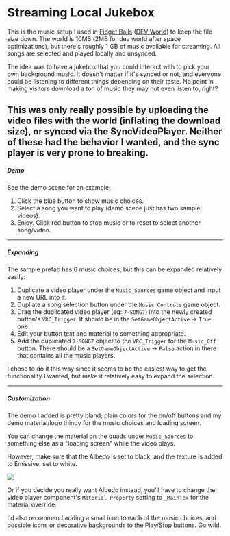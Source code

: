 # Streaming Local Jukebox
This is the music setup I used in [Fidget Balls](https://www.vrchat.net/launch?worldId=wrld_cd6a9712-1192-4b4c-b694-29590a920a13) ([DEV World](https://www.vrchat.net/launch?worldId=wrld_848408b0-eb4a-4969-87b9-39c27766b6ab)) to keep the file size down.  The world is 10MB (2MB for dev world after space optimizations), but there's roughly 1 GB of music available for streaming.  All songs are selected and played locally and unsynced.

The idea was to have a jukebox that you could interact with to pick your own background music.  It doesn't matter if it's synced or not, and everyone could be listening to different things depending on their taste.  No point in making visitors download a ton of music they may not even listen to, right?

This was only really possible by uploading the video files with the world (inflating the download size), or synced via the SyncVideoPlayer.  Neither of these had the behavior I wanted, and the sync player is very prone to breaking.
---
##### Demo
See the demo scene for an example:
1. Click the blue button to show music choices.
2. Select a song you want to play (demo scene just has two sample videos).
3. Enjoy.  Click red button to stop music or to reset to select another song/video.
---
##### Expanding
The sample prefab has 6 music choices, but this can be expanded relatively easily:

1. Duplicate a video player under the `Music_Sources` game object and input a new URL into it.
2. Dupliate a song selection button under the `Music Controls` game object.
3. Drag the duplicated video player (eg: `7-SONG7`) into the newly created button's `VRC_Trigger`.  It should be in the `SetGameObjectActive` -> `True` one.
4. Edit your button text and material to something appropriate.
5. Add the duplicated `7-SONG7` object to the `VRC_Trigger` for the `Music_Off` button. There should be a `SetGameObjectActive` -> `False` action in there that contains all the music players.

I chose to do it this way since it seems to be the easiest way to get the functionality I wanted, but make it relatively easy to expand the selection.

---

##### Customization
The demo I added is pretty bland; plain colors for the on/off buttons and my demo material/logo thingy for the music choices and loading screen.

You can change the material on the quads under `Music_Sources` to something else as a "loading screen" while the video plays.

However, make sure that the Albedo is set to black, and the texture is added to Emissive, set to white.

![](https://i.imgur.com/x4iRjQE.png)

Or if you decide you really want Albedo instead, you'll have to change the video player component's `Material Property` setting to `_MainTex` for the material override.

I'd also recommend adding a small icon to each of the music choices, and possible icons or decorative backgrounds to the Play/Stop buttons.  Go wild.
